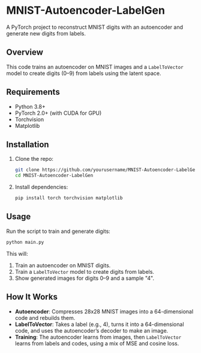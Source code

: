 
# MNIST-Autoencoder-LabelGen

A PyTorch project to reconstruct MNIST digits with an autoencoder and generate new digits from labels.

## Overview

This code trains an autoencoder on MNIST images and a `LabelToVector` model to create digits (0–9) from labels using the latent space.

## Requirements

- Python 3.8+
- PyTorch 2.0+ (with CUDA for GPU)
- Torchvision
- Matplotlib

## Installation

1. Clone the repo:
   ```bash
   git clone https://github.com/yourusername/MNIST-Autoencoder-LabelGen.git
   cd MNIST-Autoencoder-LabelGen
   ```

2. Install dependencies:
   ```bash
   pip install torch torchvision matplotlib
   ```

## Usage

Run the script to train and generate digits:

```bash
python main.py
```

This will:
1. Train an autoencoder on MNIST digits.
2. Train a `LabelToVector` model to create digits from labels.
3. Show generated images for digits 0–9 and a sample "4".

## How It Works

- **Autoencoder**: Compresses 28x28 MNIST images into a 64-dimensional code and rebuilds them.
- **LabelToVector**: Takes a label (e.g., 4), turns it into a 64-dimensional code, and uses the autoencoder’s decoder to make an image.
- **Training**: The autoencoder learns from images, then `LabelToVector` learns from labels and codes, using a mix of MSE and cosine loss.
